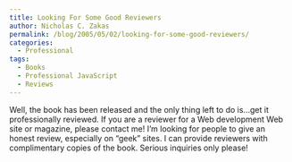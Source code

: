 ```yaml
---
title: Looking For Some Good Reviewers
author: Nicholas C. Zakas
permalink: /blog/2005/05/02/looking-for-some-good-reviewers/
categories:
  - Professional
tags:
  - Books
  - Professional JavaScript
  - Reviews
---
```

Well, the book has been released and the only thing left to do is&#8230;get it professionally reviewed. If you are a reviewer for a Web development Web site or magazine, please contact me! I&#8217;m looking for people to give an honest review, especially on &#8220;geek&#8221; sites. I can provide reviewers with complimentary copies of the book. Serious inquiries only please!
